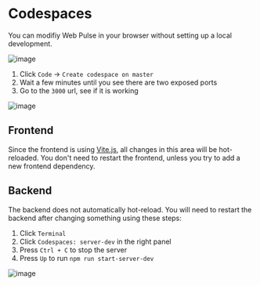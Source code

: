 # Codespaces

You can modifiy Web Pulse in your browser without setting up a local development.

![image](https://github.com/louislam/uptime-kuma/assets/1336778/31d9f06d-dd0b-4405-8e0d-a96586ee4595)

1. Click `Code` -> `Create codespace on master`
2. Wait a few minutes until you see there are two exposed ports
3. Go to the `3000` url, see if it is working

![image](https://github.com/louislam/uptime-kuma/assets/1336778/909b2eb4-4c5e-44e4-ac26-6d20ed856e7f)

## Frontend

Since the frontend is using [Vite.js](https://vitejs.dev/), all changes in this area will be hot-reloaded.
You don't need to restart the frontend, unless you try to add a new frontend dependency.

## Backend

The backend does not automatically hot-reload.
You will need to restart the backend after changing something using these steps:

1. Click `Terminal`
2. Click `Codespaces: server-dev` in the right panel
3. Press `Ctrl + C` to stop the server
4. Press `Up` to run `npm run start-server-dev`

![image](https://github.com/louislam/uptime-kuma/assets/1336778/e0c0a350-fe46-4588-9f37-e053c85834d1)
